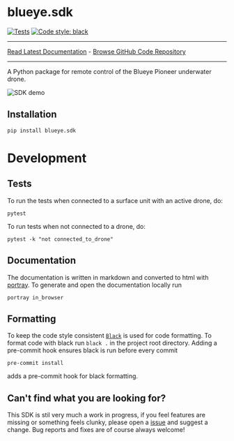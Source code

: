 # blueye.sdk
[![Tests](https://github.com/BluEye-Robotics/blueye.sdk/workflows/Tests/badge.svg)](https://github.com/BluEye-Robotics/blueye.sdk/actions)
[![Code style: black](https://img.shields.io/badge/code%20style-black-000000.svg)](https://github.com/ambv/black)
_________________

[Read Latest Documentation](https://blueye-robotics.github.io/blueye.sdk/) - [Browse GitHub Code Repository](https://github.com/BluEye-Robotics/blueye.sdk)
_________________
A Python package for remote control of the Blueye Pioneer underwater drone.


![SDK demo](./docs/media/sdk-demo.gif)

## Installation
```shell
pip install blueye.sdk
```

# Development

## Tests
To run the tests when connected to a surface unit with an active drone, do:

```shell
pytest
```

To run tests when not connected to a drone, do:

``` shell
pytest -k "not connected_to_drone"
```

## Documentation
The documentation is written in markdown and converted to html with
[portray](https://timothycrosley.github.io/portray/). To generate and open the
documentation locally run

``` shell
portray in_browser
```

## Formatting
To keep the code style consistent [`Black`](https://pypi.org/project/black/) is used for code formatting.
To format code with black run `black .` in the project root directory.
Adding a pre-commit hook ensures black is run before every commit

```shell
pre-commit install
```
adds a pre-commit hook for black formatting.

## Can't find what you are looking for?
This SDK is stil very much a work in progress, if you feel features are missing or something feels clunky, please open a [issue](https://github.com/BluEye-Robotics/blueye.sdk/issues) and suggest a change. Bug reports and fixes are of course always welcome!
